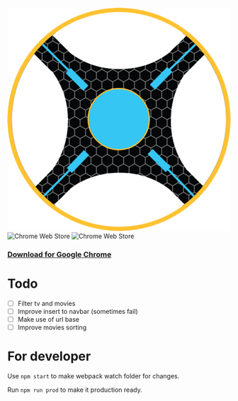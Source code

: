 ![Chrome Web Store](chrome/img/icon1024.png)
![Chrome Web Store](https://img.shields.io/chrome-web-store/rating/naofhcnmmeadbnonficeccmbfibchcmb.svg?style=flat-square)
![Chrome Web Store](https://img.shields.io/chrome-web-store/rating-count/naofhcnmmeadbnonficeccmbfibchcmb.svg?style=flat-square)

### [Download for Google Chrome](https://chrome.google.com/webstore/detail/naofhcnmmeadbnonficeccmbfibchcmb)

# Todo
- [ ]  Filter tv and movies
- [ ]  Improve insert to navbar (sometimes fail)
- [ ]  Make use of url base
- [ ]  Improve movies sorting

# For developer
Use `npm start` to make webpack watch folder for changes.

Run `npm run prod` to make it production ready.

